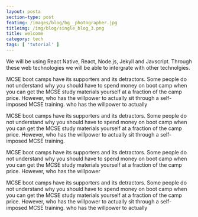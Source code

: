 ```yaml
---
layout: posta
section-type: post
featimg: /images/blog/bg__photographer.jpg
titleimg: /img/blog/single_blog_3.png
title: welcome
category: tech
tags: [ 'tutorial' ]
---
```

<p class="excert">
We will be using React Native, React, Node.js, Jekyll and Javscript. Through these web technologies we will be able to intergrate with other technolgies.
</p>
<p>
MCSE boot camps have its supporters and its detractors. Some people do not understand why you
should have to spend money on boot camp when you can get the MCSE study materials yourself at a
fraction of the camp price. However, who has the willpower to actually sit through a
self-imposed MCSE training. who has the willpower to actually
</p>
<div class="quote-wrapper">
<div class="quotes">
MCSE boot camps have its supporters and its detractors. Some people do not understand why you
should have to spend money on boot camp when you can get the MCSE study materials yourself at
a fraction of the camp price. However, who has the willpower to actually sit through a
self-imposed MCSE training.
</div>
</div>
<p>
MCSE boot camps have its supporters and its detractors. Some people do not understand why you
should have to spend money on boot camp when you can get the MCSE study materials yourself at a
fraction of the camp price. However, who has the willpower
</p>
<p>
MCSE boot camps have its supporters and its detractors. Some people do not understand why you
should have to spend money on boot camp when you can get the MCSE study materials yourself at a
fraction of the camp price. However, who has the willpower to actually sit through a
self-imposed MCSE training. who has the willpower to actually
</p>